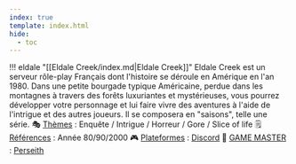 ```yaml
---
index: true
template: index.html
hide:
  - toc
---
```


<div class="grid cards" markdown>

!!! eldale "[[Eldale Creek/index.md|Eldale Creek]]"
    Eldale Creek est un serveur rôle-play Français dont l'histoire se déroule en Amérique en l'an 1980. 
    Dans une petite bourgade typique Américaine, perdue dans les montagnes à travers des forêts luxuriantes et mystérieuses, vous pourrez développer votre personnage et lui faire vivre des aventures à l'aide de l'intrigue et des autres joueurs. Il se composera en "saisons", telle une série.
    🎭 <u>Thèmes</u> : Enquête / Intrigue / Horreur / Gore / Slice of life
    🗒️ <u>Références</u> : Année 80/90/2000
    🎮 <u>Plateformes</u> : [Discord](https://t.co/6OVtMf8UVW)
    🎲 <u> GAME MASTER</u> : [Perseith](https://twitter.com/Perseith)
</div>
